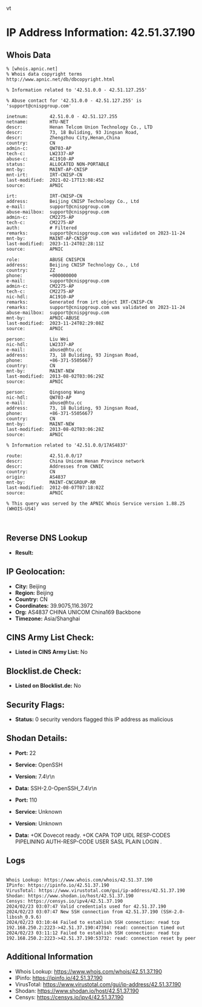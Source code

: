 vt
# IP Address Information: 42.51.37.190

## Whois Data
```
% [whois.apnic.net]
% Whois data copyright terms    http://www.apnic.net/db/dbcopyright.html

% Information related to '42.51.0.0 - 42.51.127.255'

% Abuse contact for '42.51.0.0 - 42.51.127.255' is 'support@cnispgroup.com'

inetnum:        42.51.0.0 - 42.51.127.255
netname:        HTU-NET
descr:          Henan Telcom Union Technology Co., LTD
descr:          73, 18 Buliding, 93 Jingsan Road,
descr:          Zhengzhou City,Henan,China
country:        CN
admin-c:        QW703-AP
tech-c:         LW2337-AP
abuse-c:        AC1910-AP
status:         ALLOCATED NON-PORTABLE
mnt-by:         MAINT-AP-CNISP
mnt-irt:        IRT-CNISP-CN
last-modified:  2021-02-17T13:08:45Z
source:         APNIC

irt:            IRT-CNISP-CN
address:        Beijing CNISP Technology Co., Ltd
e-mail:         support@cnispgroup.com
abuse-mailbox:  support@cnispgroup.com
admin-c:        CM2275-AP
tech-c:         CM2275-AP
auth:           # Filtered
remarks:        support@cnispgroup.com was validated on 2023-11-24
mnt-by:         MAINT-AP-CNISP
last-modified:  2023-11-24T02:28:11Z
source:         APNIC

role:           ABUSE CNISPCN
address:        Beijing CNISP Technology Co., Ltd
country:        ZZ
phone:          +000000000
e-mail:         support@cnispgroup.com
admin-c:        CM2275-AP
tech-c:         CM2275-AP
nic-hdl:        AC1910-AP
remarks:        Generated from irt object IRT-CNISP-CN
remarks:        support@cnispgroup.com was validated on 2023-11-24
abuse-mailbox:  support@cnispgroup.com
mnt-by:         APNIC-ABUSE
last-modified:  2023-11-24T02:29:08Z
source:         APNIC

person:         Liu Wei
nic-hdl:        LW2337-AP
e-mail:         abuse@htu.cc
address:        73, 18 Buliding, 93 Jingsan Road,
phone:          +86-371-55056677
country:        CN
mnt-by:         MAINT-NEW
last-modified:  2013-08-02T03:06:29Z
source:         APNIC

person:         Qingsong Wang
nic-hdl:        QW703-AP
e-mail:         abuse@htu.cc
address:        73, 18 Buliding, 93 Jingsan Road,
phone:          +86-371-55056677
country:        CN
mnt-by:         MAINT-NEW
last-modified:  2013-08-02T03:06:28Z
source:         APNIC

% Information related to '42.51.0.0/17AS4837'

route:          42.51.0.0/17
descr:          China Unicom Henan Province network
descr:          Addresses from CNNIC
country:        CN
origin:         AS4837
mnt-by:         MAINT-CNCGROUP-RR
last-modified:  2012-08-07T07:18:02Z
source:         APNIC

% This query was served by the APNIC Whois Service version 1.88.25 (WHOIS-US4)



```
## Reverse DNS Lookup
- **Result:** 

## IP Geolocation:
- **City:** Beijing
- **Region:** Beijing
- **Country:** CN
- **Coordinates:** 39.9075,116.3972
- **Org:** AS4837 CHINA UNICOM China169 Backbone
- **Timezone:** Asia/Shanghai

## CINS Army List Check:
- **Listed in CINS Army List:** 
No

## Blocklist.de Check:
- **Listed on Blocklist.de:** 
No

## Security Flags:
- **Status:** 0 security vendors flagged this IP address as malicious

## Shodan Details:
- **Port:** 22
- **Service:** OpenSSH
- **Version:** 7.4\r\n
- **Data:** SSH-2.0-OpenSSH_7.4\r\n

- **Port:** 110
- **Service:** Unknown
- **Version:** Unknown
- **Data:** +OK Dovecot ready.
+OK
CAPA
TOP
UIDL
RESP-CODES
PIPELINING
AUTH-RESP-CODE
USER
SASL PLAIN LOGIN
.


## Logs
```

Whois Lookup: https://www.whois.com/whois/42.51.37.190
IPinfo: https://ipinfo.io/42.51.37.190
VirusTotal: https://www.virustotal.com/gui/ip-address/42.51.37.190
Shodan: https://www.shodan.io/host/42.51.37.190
Censys: https://censys.io/ipv4/42.51.37.190
2024/02/23 03:07:47 Valid credentials used for 42.51.37.190
2024/02/23 03:07:47 New SSH connection from 42.51.37.190 (SSH-2.0-libssh_0.9.6)
2024/02/23 03:10:44 Failed to establish SSH connection: read tcp 192.168.250.2:2223->42.51.37.190:47394: read: connection timed out
2024/02/23 03:11:12 Failed to establish SSH connection: read tcp 192.168.250.2:2223->42.51.37.190:53732: read: connection reset by peer

```
## Additional Information
- Whois Lookup: https://www.whois.com/whois/42.51.37.190
- IPinfo: https://ipinfo.io/42.51.37.190
- VirusTotal: https://www.virustotal.com/gui/ip-address/42.51.37.190
- Shodan: https://www.shodan.io/host/42.51.37.190
- Censys: https://censys.io/ipv4/42.51.37.190

